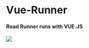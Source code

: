 # Vue-Runner
#### Road Runner runs with VUE.JS
![](https://files.gamebanana.com/img/ico/sprays/roadrunner.png)
